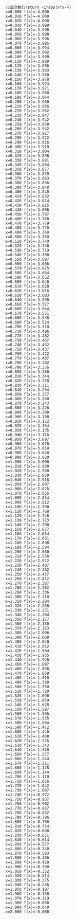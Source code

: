     //此次執行return -1*abs(x*x-4)
    x=0.000 f(x)=-4.000
    x=0.010 f(x)=-4.000
    x=0.020 f(x)=-4.000
    x=0.030 f(x)=-3.999
    x=0.040 f(x)=-3.998
    x=0.050 f(x)=-3.998
    x=0.060 f(x)=-3.996
    x=0.070 f(x)=-3.995
    x=0.080 f(x)=-3.994
    x=0.090 f(x)=-3.992
    x=0.100 f(x)=-3.990
    x=0.110 f(x)=-3.988
    x=0.120 f(x)=-3.986
    x=0.130 f(x)=-3.983
    x=0.140 f(x)=-3.980
    x=0.150 f(x)=-3.978
    x=0.160 f(x)=-3.974
    x=0.170 f(x)=-3.971
    x=0.180 f(x)=-3.968
    x=0.190 f(x)=-3.964
    x=0.200 f(x)=-3.960
    x=0.210 f(x)=-3.956
    x=0.220 f(x)=-3.952
    x=0.230 f(x)=-3.947
    x=0.240 f(x)=-3.942
    x=0.250 f(x)=-3.938
    x=0.260 f(x)=-3.932
    x=0.270 f(x)=-3.927
    x=0.280 f(x)=-3.922
    x=0.290 f(x)=-3.916
    x=0.300 f(x)=-3.910
    x=0.310 f(x)=-3.904
    x=0.320 f(x)=-3.898
    x=0.330 f(x)=-3.891
    x=0.340 f(x)=-3.884
    x=0.350 f(x)=-3.877
    x=0.360 f(x)=-3.870
    x=0.370 f(x)=-3.863
    x=0.380 f(x)=-3.856
    x=0.390 f(x)=-3.848
    x=0.400 f(x)=-3.840
    x=0.410 f(x)=-3.832
    x=0.420 f(x)=-3.824
    x=0.430 f(x)=-3.815
    x=0.440 f(x)=-3.806
    x=0.450 f(x)=-3.797
    x=0.460 f(x)=-3.788
    x=0.470 f(x)=-3.779
    x=0.480 f(x)=-3.770
    x=0.490 f(x)=-3.760
    x=0.500 f(x)=-3.750
    x=0.510 f(x)=-3.740
    x=0.520 f(x)=-3.730
    x=0.530 f(x)=-3.719
    x=0.540 f(x)=-3.708
    x=0.550 f(x)=-3.697
    x=0.560 f(x)=-3.686
    x=0.570 f(x)=-3.675
    x=0.580 f(x)=-3.664
    x=0.590 f(x)=-3.652
    x=0.600 f(x)=-3.640
    x=0.610 f(x)=-3.628
    x=0.620 f(x)=-3.616
    x=0.630 f(x)=-3.603
    x=0.640 f(x)=-3.590
    x=0.650 f(x)=-3.577
    x=0.660 f(x)=-3.564
    x=0.670 f(x)=-3.551
    x=0.680 f(x)=-3.538
    x=0.690 f(x)=-3.524
    x=0.700 f(x)=-3.510
    x=0.710 f(x)=-3.496
    x=0.720 f(x)=-3.482
    x=0.730 f(x)=-3.467
    x=0.740 f(x)=-3.452
    x=0.750 f(x)=-3.437
    x=0.760 f(x)=-3.422
    x=0.770 f(x)=-3.407
    x=0.780 f(x)=-3.392
    x=0.790 f(x)=-3.376
    x=0.800 f(x)=-3.360
    x=0.810 f(x)=-3.344
    x=0.820 f(x)=-3.328
    x=0.830 f(x)=-3.311
    x=0.840 f(x)=-3.294
    x=0.850 f(x)=-3.277
    x=0.860 f(x)=-3.260
    x=0.870 f(x)=-3.243
    x=0.880 f(x)=-3.226
    x=0.890 f(x)=-3.208
    x=0.900 f(x)=-3.190
    x=0.910 f(x)=-3.172
    x=0.920 f(x)=-3.154
    x=0.930 f(x)=-3.135
    x=0.940 f(x)=-3.116
    x=0.950 f(x)=-3.097
    x=0.960 f(x)=-3.078
    x=0.970 f(x)=-3.059
    x=0.980 f(x)=-3.040
    x=0.990 f(x)=-3.020
    x=1.000 f(x)=-3.000
    x=1.010 f(x)=-2.980
    x=1.020 f(x)=-2.960
    x=1.030 f(x)=-2.939
    x=1.040 f(x)=-2.918
    x=1.050 f(x)=-2.897
    x=1.060 f(x)=-2.876
    x=1.070 f(x)=-2.855
    x=1.080 f(x)=-2.834
    x=1.090 f(x)=-2.812
    x=1.100 f(x)=-2.790
    x=1.110 f(x)=-2.768
    x=1.120 f(x)=-2.746
    x=1.130 f(x)=-2.723
    x=1.140 f(x)=-2.700
    x=1.150 f(x)=-2.677
    x=1.160 f(x)=-2.654
    x=1.170 f(x)=-2.631
    x=1.180 f(x)=-2.608
    x=1.190 f(x)=-2.584
    x=1.200 f(x)=-2.560
    x=1.210 f(x)=-2.536
    x=1.220 f(x)=-2.512
    x=1.230 f(x)=-2.487
    x=1.240 f(x)=-2.462
    x=1.250 f(x)=-2.437
    x=1.260 f(x)=-2.412
    x=1.270 f(x)=-2.387
    x=1.280 f(x)=-2.362
    x=1.290 f(x)=-2.336
    x=1.300 f(x)=-2.310
    x=1.310 f(x)=-2.284
    x=1.320 f(x)=-2.258
    x=1.330 f(x)=-2.231
    x=1.340 f(x)=-2.204
    x=1.350 f(x)=-2.177
    x=1.360 f(x)=-2.150
    x=1.370 f(x)=-2.123
    x=1.380 f(x)=-2.096
    x=1.390 f(x)=-2.068
    x=1.400 f(x)=-2.040
    x=1.410 f(x)=-2.012
    x=1.420 f(x)=-1.984
    x=1.430 f(x)=-1.955
    x=1.440 f(x)=-1.926
    x=1.450 f(x)=-1.897
    x=1.460 f(x)=-1.868
    x=1.470 f(x)=-1.839
    x=1.480 f(x)=-1.810
    x=1.490 f(x)=-1.780
    x=1.500 f(x)=-1.750
    x=1.510 f(x)=-1.720
    x=1.520 f(x)=-1.690
    x=1.530 f(x)=-1.659
    x=1.540 f(x)=-1.628
    x=1.550 f(x)=-1.597
    x=1.560 f(x)=-1.566
    x=1.570 f(x)=-1.535
    x=1.580 f(x)=-1.504
    x=1.590 f(x)=-1.472
    x=1.600 f(x)=-1.440
    x=1.610 f(x)=-1.408
    x=1.620 f(x)=-1.376
    x=1.630 f(x)=-1.343
    x=1.640 f(x)=-1.310
    x=1.650 f(x)=-1.277
    x=1.660 f(x)=-1.244
    x=1.670 f(x)=-1.211
    x=1.680 f(x)=-1.178
    x=1.690 f(x)=-1.144
    x=1.700 f(x)=-1.110
    x=1.710 f(x)=-1.076
    x=1.720 f(x)=-1.042
    x=1.730 f(x)=-1.007
    x=1.740 f(x)=-0.972
    x=1.750 f(x)=-0.937
    x=1.760 f(x)=-0.902
    x=1.770 f(x)=-0.867
    x=1.780 f(x)=-0.832
    x=1.790 f(x)=-0.796
    x=1.800 f(x)=-0.760
    x=1.810 f(x)=-0.724
    x=1.820 f(x)=-0.688
    x=1.830 f(x)=-0.651
    x=1.840 f(x)=-0.614
    x=1.850 f(x)=-0.577
    x=1.860 f(x)=-0.540
    x=1.870 f(x)=-0.503
    x=1.880 f(x)=-0.466
    x=1.890 f(x)=-0.428
    x=1.900 f(x)=-0.390
    x=1.910 f(x)=-0.352
    x=1.920 f(x)=-0.314
    x=1.930 f(x)=-0.275
    x=1.940 f(x)=-0.236
    x=1.950 f(x)=-0.197
    x=1.960 f(x)=-0.158
    x=1.970 f(x)=-0.119
    x=1.980 f(x)=-0.080
    x=1.990 f(x)=-0.040
    x=2.000 f(x)=-0.000
